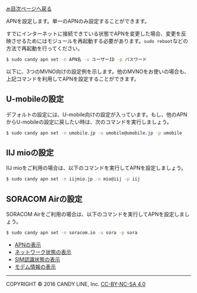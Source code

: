 [🔙目次ページへ戻る](README.md)

APNを設定します。単一のAPNのみ設定することができます。

すでにインターネットに接続できている状態でAPNを変更した場合、変更を反映させるためにはモジュールを再起動する必要があります。```sudo reboot```などの方法で再起動を行ってください。

```bash
$ sudo candy apn set -n APN名 -u ユーザーID -p パスワード
```

以下に、3つのMVNO向けの設定例を示します。他のMVNOをお使いの場合も、上記コマンドを利用してAPNを設定することができます。

## U-mobileの設定

デフォルトの設定には、U-mobile向けの設定が入っています。もし、他のAPNからU-mobileの設定に戻したい時は、次のコマンドを実行しましょう。

```bash
$ sudo candy apn set -n umobile.jp -u umobile@umobile.jp -p umobile
```

## IIJ mioの設定

IIJ mioをご利用の場合は、以下のコマンドを実行してAPNを設定しましょう。

```bash
$ sudo candy apn set -n iijmio.jp -u mio@iij -p iij
```

## SORACOM Airの設定

SORACOM Airをご利用の場合は、以下のコマンドを実行してAPNを設定しましょう。

```bash
$ sudo candy apn set -n soracom.io -u sora -p sora
```

* [APNの表示](APNの表示.md)
* [ネットワーク状態の表示](ネットワーク状態の表示.md)
* [SIM認識状態の表示](SIM認識状態の表示.md)
* [モデム情報の表示](モデム情報の表示.md)

---
COPYRIGHT © 2016 CANDY LINE, Inc. [CC-BY-NC-SA 4.0](https://creativecommons.org/licenses/by-nc-sa/4.0/)
